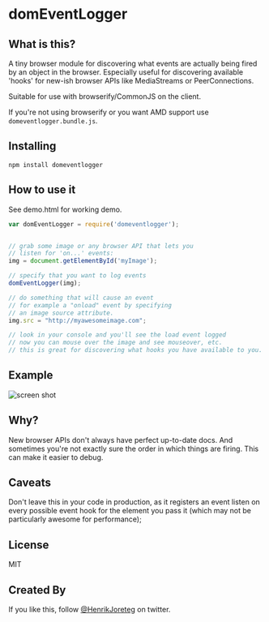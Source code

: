 # domEventLogger

## What is this?

A tiny browser module for discovering what events are actually being fired by an object in the browser. Especially useful for discovering available 'hooks' for new-ish browser APIs like MediaStreams or PeerConnections.

Suitable for use with browserify/CommonJS on the client. 

If you're not using browserify or you want AMD support use `domeventlogger.bundle.js`.


## Installing

```
npm install domeventlogger
```

## How to use it


See demo.html for working demo.

```js
var domEventLogger = require('domeventlogger');


// grab some image or any browser API that lets you
// listen for 'on...' events:
img = document.getElementById('myImage');

// specify that you want to log events
domEventLogger(img);

// do something that will cause an event
// for example a "onload" event by specifying
// an image source attribute.
img.src = "http://myawesomeimage.com";

// look in your console and you'll see the load event logged
// now you can mouse over the image and see mouseover, etc.
// this is great for discovering what hooks you have available to you.

```

## Example

![screen shot](https://dsz91cxz97a03.cloudfront.net/lQjAH80DlH-1200x1200.png)

## Why? 

New browser APIs don't always have perfect up-to-date docs. And sometimes you're not exactly sure the order in which things are firing. This can make it easier to debug.

## Caveats

Don't leave this in your code in production, as it registers an event listen on every possible event hook for the element you pass it (which may not be particularly awesome for performance);

## License

MIT


## Created By

If you like this, follow [@HenrikJoreteg](http://twitter.com/henrikjoreteg) on twitter.

